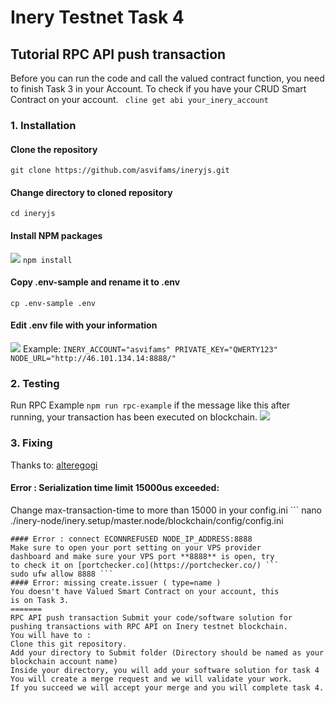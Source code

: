 
# Inery Testnet Task 4
## Tutorial RPC API push transaction
Before you can run the code and call the valued contract 
function, you need to finish Task 3 in your Account. To check 
if you have your CRUD Smart Contract on your account. ``` 
cline get abi your_inery_account ```
### 1. Installation
#### Clone the repository
``` git clone https://github.com/asvifams/ineryjs.git ```
#### Change directory to cloned repository
``` cd ineryjs ```
#### Install NPM packages
![](https://i.imgur.com/aSuvjzE.png)
``` npm install ```
#### Copy .env-sample and rename it to .env
``` cp .env-sample .env ```
#### Edit .env file with your information
![](https://i.imgur.com/oA2OXr9.png)
Example: ``` INERY_ACCOUNT="asvifams" PRIVATE_KEY="QWERTY123" 
NODE_URL="http://46.101.134.14:8888/" ```
### 2. Testing
Run RPC Example ``` npm run rpc-example ``` if the message 
like this after running, your transaction has been executed 
on blockchain.
![](https://i.imgur.com/wgzd9eD.png)
### 3. Fixing
Thanks to: [alteregogi](https://github.com/alteregogi)
#### Error : Serialization time limit 15000us exceeded:
Change max-transaction-time to more than 15000 in your 
config.ini ``` nano 
./inery-node/inery.setup/master.node/blockchain/config/config.ini 
```
#### Error : connect ECONNREFUSED NODE_IP_ADDRESS:8888
Make sure to open your port setting on your VPS provider 
dashboard and make sure your VPS port **8888** is open, try 
to check it on [portchecker.co](https://portchecker.co/) ``` 
sudo ufw allow 8888 ```
#### Error: missing create.issuer ( type=name )
You doesn't have Valued Smart Contract on your account, this 
is on Task 3.
=======
RPC API push transaction Submit your code/software solution for pushing transactions with RPC API on Inery testnet blockchain. 
You will have to :
Clone this git repository.
Add your directory to Submit folder (Directory should be named as your blockchain account name)
Inside your directory, you will add your software solution for task 4
You will create a merge request and we will validate your work.
If you succeed we will accept your merge and you will complete task 4.

